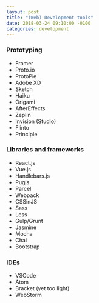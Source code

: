 ```yaml
---
layout: post
title: "(Web) Development tools"
date: 2018-03-24 09:10:00 -0100
categories: development
---
```


### Prototyping
* Framer
* Proto.io
* ProtoPie
* Adobe XD
* Sketch
* Haiku
* Origami
* AfterEffects
* Zeplin
* Invision (Studio)
* Flinto
* Principle

### Libraries and frameworks
* React.js
* Vue.js
* Handlebars.js
* Pugjs
* Parcel
* Webpack
* CSSinJS
* Sass
* Less
* Gulp/Grunt
* Jasmine
* Mocha
* Chai
* Bootstrap

### IDEs
* VSCode
* Atom
* Bracket (yet too light)
* WebStorm
